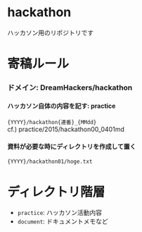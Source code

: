 # hackathon
ハッカソン用のリポジトリです

# 寄稿ルール
### ドメイン: DreamHackers/hackathon
#### ハッカソン自体の内容を記す: practice
`{YYYY}/hackathon{連番}_{MMdd}`  
cf.) practice/2015/hackathon00_0401md

#### 資料が必要な時にディレクトリを作成して置く
`{YYYY}/hackathon01/hoge.txt`

# ディレクトリ階層
* `practice`: ハッカソン活動内容
* `document`: ドキュメントメモなど
